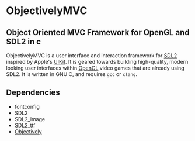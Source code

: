ObjectivelyMVC
===
Object Oriented MVC Framework for OpenGL and SDL2 in c
---

ObjectivelyMVC is a user interface and interaction framework for [SDL2](http://www.libsdl.org) inspired by 
Apple's [UIKit](https://developer.apple.com/library/ios/documentation/UIKit/Reference/UIKit_Framework/). 
It is geared towards building high-quality, modern looking user interfaces within [OpenGL](http://www.opengl.org/) 
video games that are already using SDL2. It is written in GNU C, and requires `gcc` or `clang`.

Dependencies
---
 * fontconfig
 * SDL2
 * SDL2_image
 * SDL2_ttf
 * [Objectively](https://github.com/jdolan/Objectively)

